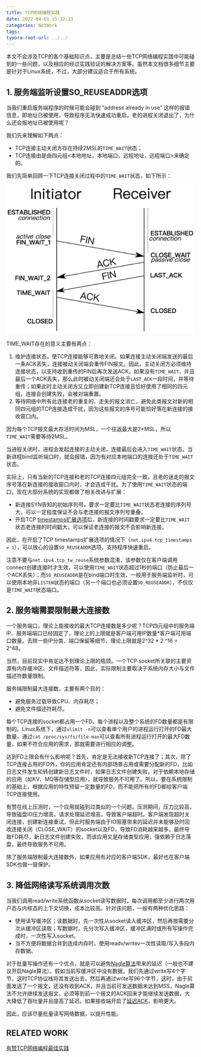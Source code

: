 ```yaml
---
title: TCP网络编程实践
date: 2022-04-01 15:32:33
categories: NetWork
tags: 
typora-root-url: ../../
---
```


本文不会涉及TCP的各个基础知识点，主要是总结一些TCP网络编程实践中可能碰到的一些问题，以及相应的经过实践验证的解决方案等。虽然本文档很多细节主要是针对于Linux系统，不过，大部分建议适合于所有系统。

## 1. 服务端监听设置SO_REUSEADDR选项

当我们重启服务端程序的时候可能会碰到 “address already in use” 这样的报错信息，即地址已被使用，导致程序无法快速成功重启。老的进程关闭退出了，为什么还会报地址已被使用呢？

我们先来理解如下两点：

- TCP连接主动关闭方存在持续2MSL的`TIME_WAIT`状态；
- TCP连接由是由四元组<本地地址，本地端口，远程地址，远程端口>来确定的。

我们先简单回顾一下TCP连接关闭过程中的`TIME_WAIT`状态，如下所示：

<img src="/image/TCP%E7%BD%91%E7%BB%9C%E7%BC%96%E7%A8%8B%E5%AE%9E%E8%B7%B5/tcp_close.png" style="zoom:50%;" />

TIME_WAIT存在的意义主要有两点：

1. 维护连接状态，使TCP连接能够可靠地关闭。如果连接主动关闭端发送的最后一条ACK丢失，连接被动关闭端会重传FIN报文。因此，主动关闭方必须维持连接状态，以支持收到重传的FIN后再次发送ACK。如果没有`TIME_WAIT`，并且最后一个ACK丢失，那么此时被动关闭端还会处于`LAST_ACK`一段时间，并等待重传；如果此时主动关闭方又立即创建新TCP连接且恰好使用了相同的四元组，连接会创建失败，会被对端重置。
2. 等待网络中所有此连接老的重复的、走失的报文消亡，避免此类报文对新的相同四元组的TCP连接造成干扰，因为这些报文的序号可能恰好落在新连接的接收窗口内。

因为每个TCP报文最大存活时间为MSL，一个往返最大是2*MSL，所以`TIME_WAIT`需要等待2MSL。

当进程关闭时，进程会发起连接的主动关闭，连接最后会进入`TIME_WAIT`状态。当新进程bind监听端口时，就会报错，因为有对应本地端口的连接还处于`TIME_WAIT`状态。

实际上，只有当新的TCP连接和老的TCP连接四元组完全一致，且老的迷走的报文序号落在新连接的接收窗口内时，才会造成干扰。为了使用`TIME_WAIT`状态的端口，现在大部分系统的实现都做了相关改进与扩展：

- 新连接SYN告知的初始序列号，要求一定要比`TIME_WAIT`状态老连接的序列号大，可以一定程度保证不会与老连接的报文序列号重叠。
- 开启TCP [timestamps扩展选项](https://datatracker.ietf.org/doc/html/rfc6191)后，新连接的时间戳要求一定要比`TIME_WAIT`状态老连接的时间戳大，可以保证老连接的报文不会影响新连接。

因此，在开启了TCP timestamps扩展选项的情况下（`net.ipv4.tcp_timestamps = 1`），可以放心的设置`SO_REUSEADDR`选项，支持程序快速重启。

注意不要与`net.ipv4.tcp_tw_reuse`系统参数混淆，该参数仅在客户端调用connect创建连接时才生效，可以使用`TIME_WAIT`状态超过1秒的端口（防止最后一个ACK丢失）；而`SO_REUSEADDR`是在bind端口时生效，一般用于服务端监听时，可以使用本地非`LISTEN`状态的端口（另一个端口也必须设置`SO_REUSEADDR`），不仅仅是`TIME_WAIT`状态端口。

## 2. 服务端需要限制最大连接数

一个服务端口，理论上能接收的最大TCP连接数是多少呢？TCP四元组中的服务端IP、服务端端口已经固定了，理论上的上限就是客户端可用IP数量*客户端可用端口数量。去除一些IP分类、端口保留等细节，理论上限就是2^32 * 2 ^16 = 2^48。

当然，目前现实中肯定达不到理论上限的瓶颈。一个TCP socket所关联的主要资源有内存缓冲区、文件描述符等，因此，实际限制主要取决于系统内存大小与文件描述符数量限制。

服务端限制最大连接数，主要有两个目的：

- 避免服务过载导致CPU、内存耗尽；
- 避免文件描述符耗尽。

每个TCP连接的socket都占用一个FD，每个进程以及整个系统的FD数量都是有限制的。Linux系统下，通过`ulimit -n`可以查看单个用户的进程运行打开的FD最大数量，通过`cat /proc/sys/fs/file-max`可以查看所有进程运行打开的最大FD数量，如果不符合应用的需求，那就需要进行相应的调整。

达到FD上限会有什么影响呢？首先，肯定是无法接收新TCP连接了；其次，除了TCP连接占用的FD外，你的应用肯定还有内部场景占用或需要分配新的FD，比如日志文件发生轮转创建新日志文件时，如果日志文件创建失败，对于依赖本地存储的应用（如KV、MQ等存储型应用），就导致服务不可用了。所以，要在系统限制的基础上，根据应用的特性预留一定数量的FD，而不能把所有的FD都给客户端TCP连接使用。

有赞在线上压测时，一个应用就碰到过类似的一个问题。压测期间，压力比较高，导致磁盘IO压力增高，请求处理延迟增高，导致客户端超时。客户端发现超时关闭连接，创建新连接重试，但此时服务端由于IO阻塞带来的延迟并未能够及时回收连接关闭（CLOSE_WAIT）的socket以及FD，导致FD消耗越来越多，最终导致FD耗尽，新日志文件创建失败，而该应用又是存储类型应用，强依赖于日志落盘，最终导致服务不可用。

除了服务端限制最大连接数外，如果应用有对应的客户端SDK，最好也在客户端SDK也做一层保护。

## 3. 降低网络读写系统调用次数

当我们调用read/write系统函数从socket读写数据时，每次调用都至少进行两次用户态与内核态的上下文切换，成本比较高。针对该问题，一般有两种优化思路：

- 使用读写缓冲区；读数据时，先一次性从socket读入缓冲区，然后再按需要分次从缓冲区读取；写数据时，先分次写入缓冲区，缓冲区满时或所有写操作完成时，一次性写入socket。
- 当不方便将数据合并到连续内存时，使用readv/writev一次性读取/写入多段内存数据。

对于批量写操作还有一个优点，就是可以避免[Nagle算法](https://en.wikipedia.org/wiki/Nagle's_algorithm)带来的延迟（一般也不建议开启Nagle算法）。假如当前写缓冲区中没有数据，我们先通过write写4个字节，这时TCP协议栈将其发送出去，然后再通过write写96个字节，这时，由于前面发送了一个报文，还没有收到ACK，并且当前可发送数据未达到MSS，Nagle算法不允许继续发送报文，必须等到前一个报文的ACK回来才能继续发送数据，大大降低了吞吐量并且提高了延迟。如果接收端开启了[延迟ACK](https://en.wikipedia.org/wiki/TCP_delayed_acknowledgment)，影响更大。

因此，应该尽量批量读写网络数据，以提升性能。

## RELATED WORK

[有赞TCP网络编程最佳实践](https://tech.youzan.com/you-zan-tcpwang-luo-bian-cheng-zui-jia-shi-jian/)